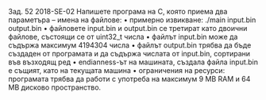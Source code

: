 Зад. 52 2018-SE-02 Напишете програма на C, която приема два параметъра – имена на файлове:
• примерно извикване: ./main input.bin output.bin
• файловете input.bin и output.bin се третират като двоични файлове, състоящи се от uint32_t
числа
• файлът input.bin може да съдържа максимум 4194304 числа
• файлът output.bin трябва да бъде създаден от програмата и да съдържа числата от input.bin,
сортирани във възходящ ред
• endianness-ът на машината, създала файла input.bin е същият, като на текущата машина
• ограничения на ресурси: програмата трябва да работи с употреба на максимум 9 MB RAM и
64 MB дисково пространство.